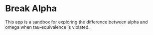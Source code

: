 # Break Alpha

This app is a sandbox for exploring the difference between alpha and omega when tau-equivalence is violated.
